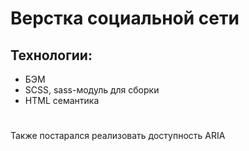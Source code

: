 # Верстка социальной сети 

## Технологии:
* БЭМ
* SCSS, sass-модуль для сборки
* HTML семантика
# 

Также постарался реализовать доступность ARIA

